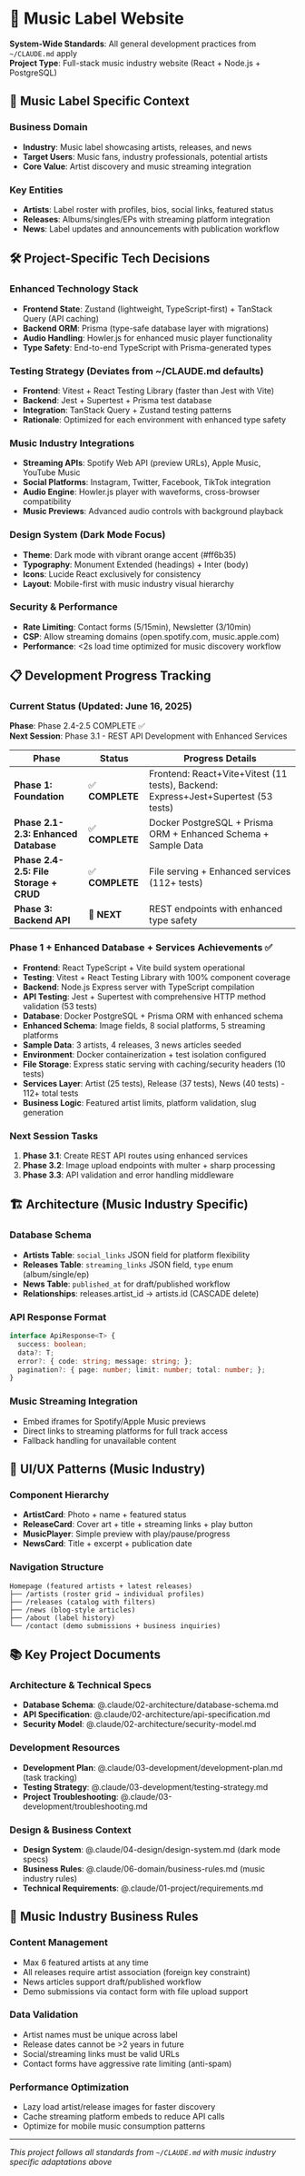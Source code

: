 # 🎵 Music Label Website

**System-Wide Standards**: All general development practices from `~/CLAUDE.md` apply  
**Project Type**: Full-stack music industry website (React + Node.js + PostgreSQL)

## 🎯 Music Label Specific Context

### Business Domain
- **Industry**: Music label showcasing artists, releases, and news
- **Target Users**: Music fans, industry professionals, potential artists
- **Core Value**: Artist discovery and music streaming integration

### Key Entities
- **Artists**: Label roster with profiles, bios, social links, featured status
- **Releases**: Albums/singles/EPs with streaming platform integration  
- **News**: Label updates and announcements with publication workflow

## 🛠️ Project-Specific Tech Decisions

### Enhanced Technology Stack
- **Frontend State**: Zustand (lightweight, TypeScript-first) + TanStack Query (API caching)
- **Backend ORM**: Prisma (type-safe database layer with migrations)
- **Audio Handling**: Howler.js for enhanced music player functionality
- **Type Safety**: End-to-end TypeScript with Prisma-generated types

### Testing Strategy (Deviates from ~/CLAUDE.md defaults)
- **Frontend**: Vitest + React Testing Library (faster than Jest with Vite)
- **Backend**: Jest + Supertest + Prisma test database
- **Integration**: TanStack Query + Zustand testing patterns
- **Rationale**: Optimized for each environment with enhanced type safety

### Music Industry Integrations
- **Streaming APIs**: Spotify Web API (preview URLs), Apple Music, YouTube Music
- **Social Platforms**: Instagram, Twitter, Facebook, TikTok integration
- **Audio Engine**: Howler.js player with waveforms, cross-browser compatibility
- **Music Previews**: Advanced audio controls with background playback

### Design System (Dark Mode Focus)
- **Theme**: Dark mode with vibrant orange accent (#ff6b35)
- **Typography**: Monument Extended (headings) + Inter (body)
- **Icons**: Lucide React exclusively for consistency
- **Layout**: Mobile-first with music industry visual hierarchy

### Security & Performance
- **Rate Limiting**: Contact forms (5/15min), Newsletter (3/10min)
- **CSP**: Allow streaming domains (open.spotify.com, music.apple.com)
- **Performance**: <2s load time optimized for music discovery workflow

## 📋 Development Progress Tracking

### Current Status (Updated: June 16, 2025)
**Phase**: Phase 2.4-2.5 COMPLETE ✅  
**Next Session**: Phase 3.1 - REST API Development with Enhanced Services

| Phase | Status | Progress Details |
|-------|--------|------------------|
| **Phase 1: Foundation** | ✅ **COMPLETE** | Frontend: React+Vite+Vitest (11 tests), Backend: Express+Jest+Supertest (53 tests) |
| **Phase 2.1-2.3: Enhanced Database** | ✅ **COMPLETE** | Docker PostgreSQL + Prisma ORM + Enhanced Schema + Sample Data |
| **Phase 2.4-2.5: File Storage + CRUD** | ✅ **COMPLETE** | File serving + Enhanced services (112+ tests) |
| **Phase 3: Backend API** | 🔄 **NEXT** | REST endpoints with enhanced type safety |

### Phase 1 + Enhanced Database + Services Achievements ✅
- **Frontend**: React TypeScript + Vite build system operational
- **Testing**: Vitest + React Testing Library with 100% component coverage
- **Backend**: Node.js Express server with TypeScript compilation
- **API Testing**: Jest + Supertest with comprehensive HTTP method validation (53 tests)
- **Database**: Docker PostgreSQL + Prisma ORM with enhanced schema
- **Enhanced Schema**: Image fields, 8 social platforms, 5 streaming platforms
- **Sample Data**: 3 artists, 4 releases, 3 news articles seeded
- **Environment**: Docker containerization + test isolation configured
- **File Storage**: Express static serving with caching/security headers (10 tests)
- **Services Layer**: Artist (25 tests), Release (37 tests), News (40 tests) - 112+ total tests
- **Business Logic**: Featured artist limits, platform validation, slug generation

### Next Session Tasks
1. **Phase 3.1**: Create REST API routes using enhanced services
2. **Phase 3.2**: Image upload endpoints with multer + sharp processing
3. **Phase 3.3**: API validation and error handling middleware

## 🏗️ Architecture (Music Industry Specific)

### Database Schema
- **Artists Table**: `social_links` JSON field for platform flexibility
- **Releases Table**: `streaming_links` JSON field, `type` enum (album/single/ep)
- **News Table**: `published_at` for draft/published workflow
- **Relationships**: releases.artist_id → artists.id (CASCADE delete)

### API Response Format
```typescript
interface ApiResponse<T> {
  success: boolean;
  data?: T;
  error?: { code: string; message: string; };
  pagination?: { page: number; limit: number; total: number; };
}
```

### Music Streaming Integration
- Embed iframes for Spotify/Apple Music previews
- Direct links to streaming platforms for full track access
- Fallback handling for unavailable content

## 🎨 UI/UX Patterns (Music Industry)

### Component Hierarchy
- **ArtistCard**: Photo + name + featured status
- **ReleaseCard**: Cover art + title + streaming links + play button
- **MusicPlayer**: Simple preview with play/pause/progress
- **NewsCard**: Title + excerpt + publication date

### Navigation Structure
```
Homepage (featured artists + latest releases)
├── /artists (roster grid → individual profiles)
├── /releases (catalog with filters)
├── /news (blog-style articles)
├── /about (label history)
└── /contact (demo submissions + business inquiries)
```

## 📚 Key Project Documents

### Architecture & Technical Specs
- **Database Schema**: @.claude/02-architecture/database-schema.md
- **API Specification**: @.claude/02-architecture/api-specification.md  
- **Security Model**: @.claude/02-architecture/security-model.md

### Development Resources
- **Development Plan**: @.claude/03-development/development-plan.md (task tracking)
- **Testing Strategy**: @.claude/03-development/testing-strategy.md
- **Project Troubleshooting**: @.claude/03-development/troubleshooting.md

### Design & Business Context  
- **Design System**: @.claude/04-design/design-system.md (dark mode specs)
- **Business Rules**: @.claude/06-domain/business-rules.md (music industry rules)
- **Technical Requirements**: @.claude/01-project/requirements.md

## 🎵 Music Industry Business Rules

### Content Management
- Max 6 featured artists at any time
- All releases require artist association (foreign key constraint)
- News articles support draft/published workflow
- Demo submissions via contact form with file upload support

### Data Validation
- Artist names must be unique across label
- Release dates cannot be >2 years in future
- Social/streaming links must be valid URLs
- Contact forms have aggressive rate limiting (anti-spam)

### Performance Optimization
- Lazy load artist/release images for faster discovery
- Cache streaming platform embeds to reduce API calls
- Optimize for mobile music consumption patterns

---

*This project follows all standards from `~/CLAUDE.md` with music industry specific adaptations above*